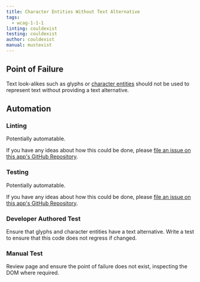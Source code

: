 ```yaml
---
title: Character Entities Without Text Alternative
tags: 
  - wcag-1-1-1
linting: couldexist
testing: couldexist
author: couldexist
manual: mustexist
---
```


## Point of Failure

Text look-alikes such as glyphs or [character entities](https://html.spec.whatwg.org/multipage/named-characters.html#named-character-references) should not be used to represent text without providing a text alternative.

## Automation

### Linting

Potentially automatable.

If you have any ideas about how this could be done, please [file an issue on this app's GitHub Repository](https://github.com/MelSumner/a11y-automation/issues).

### Testing

Potentially automatable.

If you have any ideas about how this could be done, please [file an issue on this app's GitHub Repository](https://github.com/MelSumner/a11y-automation/issues).

### Developer Authored Test

Ensure that glyphs and character entities have a text alternative. Write a test to ensure that this code does not regress if changed.

### Manual Test

Review page and ensure the point of failure does not exist, inspecting the DOM where required.
